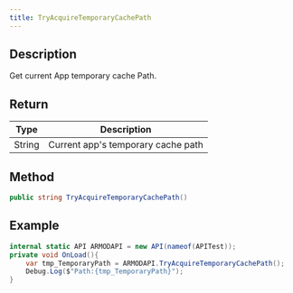 ```yaml
---
title: TryAcquireTemporaryCachePath
---
```


## Description

Get current App temporary cache Path.

## Return

| Type                                          | Description                             |
| --------------------------------------------- | --------------------------------------- |
| <highlight color="#AE6221">String</highlight> | Current app's temporary cache path |

## Method

```cs
public string TryAcquireTemporaryCachePath()
```

## Example

```cs
internal static API ARMODAPI = new API(nameof(APITest));
private void OnLoad(){
    var tmp_TemporaryPath = ARMODAPI.TryAcquireTemporaryCachePath();
    Debug.Log($"Path:{tmp_TemporaryPath}");
}
```
